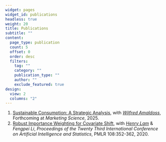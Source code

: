 ```yaml
---
widget: pages
widget_id: publications
headless: true
weight: 20
title: Publications
subtitle: ""
content:
  page_type: publication
  count: 5
  offset: 0
  order: desc
  filters:
    tag: ""
    category: ""
    publication_type: ""
    author: ""
    exclude_featured: true
design:
  view: 2
  columns: "2"
---
```

1. [Sustainable Consumption: A Strategic Analysis](https://papers.ssrn.com/sol3/papers.cfm?abstract_id=4512307), with *[Wilfred Amaldoss](https://www.fuqua.duke.edu/faculty/wilfred-amaldoss)*, Forthcoming at *Marketing Science*, 2025.
2. [Robust Importance Weighting for Covariate Shift](http://proceedings.mlr.press/v108/li20b.html), with *[Henry Lam](http://www.columbia.edu/~khl2114/)* & *Fengpei Li*, *Proceedings of the Twenty Third International Conference on Artificial Intelligence and Statistics*, PMLR 108:352-362, 2020.
